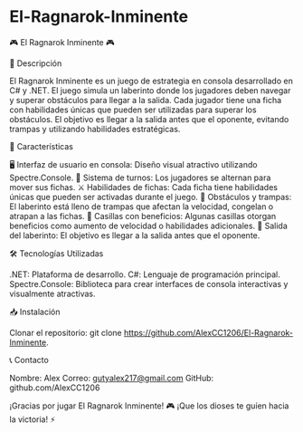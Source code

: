 # El-Ragnarok-Inminente

🎮 El Ragnarok Inminente 🎮

🌟 Descripción

El Ragnarok Inminente es un juego de estrategia en consola desarrollado en C# y .NET. El juego simula un laberinto donde los jugadores deben navegar y superar obstáculos para llegar a la salida. Cada jugador tiene una ficha con habilidades únicas que pueden ser utilizadas para superar los obstáculos. El objetivo es llegar a la salida antes que el oponente, evitando trampas y utilizando habilidades estratégicas.

🚀 Características

🖥️ Interfaz de usuario en consola: Diseño visual atractivo utilizando Spectre.Console.
🔄 Sistema de turnos: Los jugadores se alternan para mover sus fichas.
⚔️ Habilidades de fichas: Cada ficha tiene habilidades únicas que pueden ser activadas durante el juego.
🚧 Obstáculos y trampas: El laberinto está lleno de trampas que afectan la velocidad, congelan o atrapan a las fichas.
🎁 Casillas con beneficios: Algunas casillas otorgan beneficios como aumento de velocidad o habilidades adicionales.
🏁 Salida del laberinto: El objetivo es llegar a la salida antes que el oponente.

🛠️ Tecnologías Utilizadas

.NET: Plataforma de desarrollo.
C#: Lenguaje de programación principal.
Spectre.Console: Biblioteca para crear interfaces de consola interactivas y visualmente atractivas.

📥 Instalación

Clonar el repositorio:
git clone https://github.com/AlexCC1206/El-Ragnarok-Inminente.
 
📞 Contacto

Nombre: Alex 
Correo: gutyalex217@gmail.com
GitHub: github.com/AlexCC1206

¡Gracias por jugar El Ragnarok Inminente! 🎮
¡Que los dioses te guíen hacia la victoria! ⚡